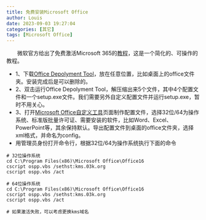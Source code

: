 ```yaml
---
title: 免费安装Microsoft Office
author: Louis
date: 2023-09-03 19:27:04
categories: [其它]
tags: [Microsoft Office]
---
```


&emsp;&emsp;微软官方给出了免费激活Microsoft 365的[教程](https://learn.microsoft.com/zh-cn/deployoffice/overview-licensing-activation-microsoft-365-apps)，这是一个简化的、可操作的教程。

- 1、下载[Office Depolyment Tool](https://www.microsoft.com/en-us/download/details.aspx?id=49117)，放在任意位置，比如桌面上的office文件夹。安装完成后是可以删除的。
- 2、双击运行Office Depolyment Tool，解压缩出来5个文件，其中4个配置文件和一个setup.exe文件。我们需要另外自定义配置文件并运行setup.exe，暂时不用关心。
- 3、打开[Microsoft Office自定义工具](https://config.office.com/deploymentsettings)页面制作配置文件，选择32位/64为操作系统、标准版批量许可证、需要安装的软件，比如Word、Excel、PowerPoint等，其余保持默认。导出配置文件到桌面的office文件夹，选择xml格式，并命名为config。
- 用管理员身份打开命令行，根据32位/64为操作系统执行下面的命令

```DOC
# 32位操作系统
cd C:\Program Files(x86)\Microsoft Office\Office16
cscript ospp.vbs /sethst:kms.03k.org
cscript ospp.vbs /act

# 64位操作系统
cd C:\Program Files(x86)\Microsoft Office\Office16
cscript ospp.vbs /sethst:kms.03k.org
cscript ospp.vbs /act

# 如果激活失败，可以考虑更换kms域名
```
